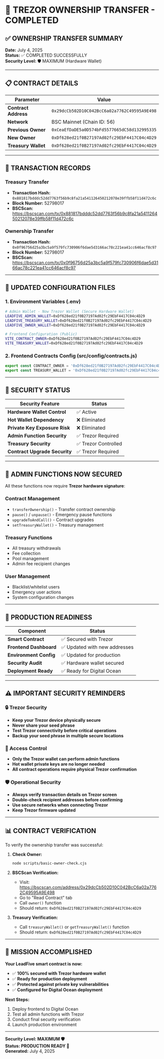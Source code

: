 # 🔐 TREZOR OWNERSHIP TRANSFER - COMPLETED

## ✅ OWNERSHIP TRANSFER SUMMARY

**Date:** July 4, 2025  
**Status:** ✅ COMPLETED SUCCESSFULLY  
**Security Level:** 🛡️ MAXIMUM (Hardware Wallet)

---

## 📋 CONTRACT DETAILS

| Parameter | Value |
|-----------|-------|
| **Contract Address** | `0x29dcCb502D10C042BcC6a02a7762C49595A9E498` |
| **Network** | BSC Mainnet (Chain ID: 56) |
| **Previous Owner** | `0xCeaEfDaDE5a0D574bFd5577665dC58d132995335` |
| **New Owner** | `0xDf628ed21f0B27197Ad02fc29EbF4417C04c4D29` |
| **Treasury Wallet** | `0xDf628ed21f0B27197Ad02fc29EbF4417C04c4D29` |

---

## 🔗 TRANSACTION RECORDS

### Treasury Transfer
- **Transaction Hash:** `0x881817bdddc52dd7763f56b9c8fa21a541126450212078e39ffb58f11d472c6c`
- **Block Number:** 52798017
- **BSCScan:** https://bscscan.com/tx/0x881817bdddc52dd7763f56b9c8fa21a541126450212078e39ffb58f11d472c6c

### Ownership Transfer
- **Transaction Hash:** `0x0f96756d25a3bc5a9f579fc730906f6dae5d3166ac78c221ea41cc646acf8c97`
- **Block Number:** 52798017
- **BSCScan:** https://bscscan.com/tx/0x0f96756d25a3bc5a9f579fc730906f6dae5d3166ac78c221ea41cc646acf8c97

---

## 🔧 UPDATED CONFIGURATION FILES

### 1. Environment Variables (.env)
```bash
# Admin Wallet - Now Trezor Wallet (Secure Hardware Wallet)
LEADFIVE_ADMIN_WALLET=0xDf628ed21f0B27197Ad02fc29EbF4417C04c4D29
LEADFIVE_TREASURY_WALLET=0xDf628ed21f0B27197Ad02fc29EbF4417C04c4D29
LEADFIVE_OWNER_WALLET=0xDf628ed21f0B27197Ad02fc29EbF4417C04c4D29

# Frontend Configuration (Public)
VITE_CONTRACT_OWNER=0xDf628ed21f0B27197Ad02fc29EbF4417C04c4D29
VITE_TREASURY_WALLET=0xDf628ed21f0B27197Ad02fc29EbF4417C04c4D29
```

### 2. Frontend Contracts Config (src/config/contracts.js)
```javascript
export const CONTRACT_OWNER = '0xDf628ed21f0B27197Ad02fc29EbF4417C04c4D29'; // Trezor Wallet
export const TREASURY_WALLET = '0xDf628ed21f0B27197Ad02fc29EbF4417C04c4D29'; // Trezor Wallet
```

---

## 🔐 SECURITY STATUS

| Security Feature | Status |
|------------------|--------|
| **Hardware Wallet Control** | ✅ Active |
| **Hot Wallet Dependency** | ❌ Eliminated |
| **Private Key Exposure Risk** | ❌ Eliminated |
| **Admin Function Security** | ✅ Trezor Required |
| **Treasury Security** | ✅ Trezor Controlled |
| **Contract Upgrade Security** | ✅ Trezor Required |

---

## 🎯 ADMIN FUNCTIONS NOW SECURED

All these functions now require **Trezor hardware signature**:

### Contract Management
- `transferOwnership()` - Transfer contract ownership
- `pause()` / `unpause()` - Emergency pause functions
- `upgradeToAndCall()` - Contract upgrades
- `setTreasuryWallet()` - Treasury management

### Treasury Functions
- All treasury withdrawals
- Fee collection
- Pool management
- Admin fee recipient changes

### User Management
- Blacklist/whitelist users
- Emergency user actions
- System configuration changes

---

## 🚀 PRODUCTION READINESS

| Component | Status |
|-----------|--------|
| **Smart Contract** | ✅ Secured with Trezor |
| **Frontend Dashboard** | ✅ Updated with new addresses |
| **Environment Config** | ✅ Updated for production |
| **Security Audit** | ✅ Hardware wallet secured |
| **Deployment Ready** | ✅ Ready for Digital Ocean |

---

## ⚠️ IMPORTANT SECURITY REMINDERS

### 🔒 Trezor Security
- **Keep your Trezor device physically secure**
- **Never share your seed phrase**
- **Test Trezor connectivity before critical operations**
- **Backup your seed phrase in multiple secure locations**

### 🔑 Access Control
- **Only the Trezor wallet can perform admin functions**
- **Hot wallet private keys are no longer needed**
- **All contract operations require physical Trezor confirmation**

### 🛡️ Operational Security
- **Always verify transaction details on Trezor screen**
- **Double-check recipient addresses before confirming**
- **Use secure networks when connecting Trezor**
- **Keep Trezor firmware updated**

---

## 📊 CONTRACT VERIFICATION

To verify the ownership transfer was successful:

1. **Check Owner:**
   ```bash
   node scripts/basic-owner-check.cjs
   ```

2. **BSCScan Verification:**
   - Visit: https://bscscan.com/address/0x29dcCb502D10C042BcC6a02a7762C49595A9E498
   - Go to "Read Contract" tab
   - Call `owner()` function
   - Should return: `0xDf628ed21f0B27197Ad02fc29EbF4417C04c4D29`

3. **Treasury Verification:**
   - Call `treasuryWallet()` or `getTreasuryWallet()` function
   - Should return: `0xDf628ed21f0B27197Ad02fc29EbF4417C04c4D29`

---

## 🎉 MISSION ACCOMPLISHED

**Your LeadFive smart contract is now:**
- ✅ **100% secured with Trezor hardware wallet**
- ✅ **Ready for production deployment**
- ✅ **Protected against private key vulnerabilities**
- ✅ **Configured for Digital Ocean deployment**

**Next Steps:**
1. Deploy frontend to Digital Ocean
2. Test all admin functions with Trezor
3. Conduct final security verification
4. Launch production environment

---

**Security Level: MAXIMUM 🛡️**  
**Status: PRODUCTION READY 🚀**  
**Generated:** July 4, 2025